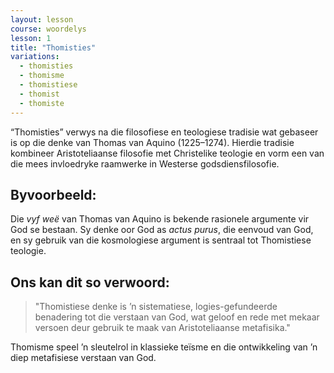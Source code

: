 ```yaml
---
layout: lesson
course: woordelys
lesson: 1
title: "Thomisties"
variations:
  - thomisties
  - thomisme
  - thomistiese
  - thomist
  - thomiste
---
```


“Thomisties” verwys na die filosofiese en teologiese tradisie wat gebaseer is op die denke van Thomas van Aquino (1225–1274). Hierdie tradisie kombineer Aristoteliaanse filosofie met Christelike teologie en vorm een van die mees invloedryke raamwerke in Westerse godsdiensfilosofie.

## Byvoorbeeld:

Die *vyf weë* van Thomas van Aquino is bekende rasionele argumente vir God se bestaan. Sy denke oor God as *actus purus*, die eenvoud van God, en sy gebruik van die kosmologiese argument is sentraal tot Thomistiese teologie.

## Ons kan dit so verwoord:

> "Thomistiese denke is ’n sistematiese, logies-gefundeerde benadering tot die verstaan van God, wat geloof en rede met mekaar versoen deur gebruik te maak van Aristoteliaanse metafisika."

Thomisme speel ’n sleutelrol in klassieke teïsme en die ontwikkeling van ’n diep metafisiese verstaan van God.